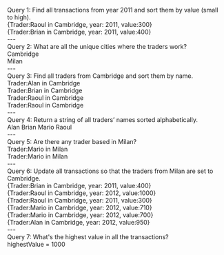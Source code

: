 Query 1: Find all transactions from year 2011 and sort them by value (small to high).  
{Trader:Raoul in Cambridge, year: 2011, value:300}  
{Trader:Brian in Cambridge, year: 2011, value:400}  
\---  
Query 2: What are all the unique cities where the traders work?  
Cambridge  
Milan  
\---  
Query 3: Find all traders from Cambridge and sort them by name.  
Trader:Alan in Cambridge  
Trader:Brian in Cambridge  
Trader:Raoul in Cambridge  
Trader:Raoul in Cambridge  
\---  
Query 4: Return a string of all traders’ names sorted alphabetically.  
 Alan Brian Mario Raoul  
\---  
Query 5: Are there any trader based in Milan?  
Trader:Mario in Milan  
Trader:Mario in Milan  
\---  
Query 6: Update all transactions so that the traders from Milan are set to Cambridge.  
{Trader:Brian in Cambridge, year: 2011, value:400}  
{Trader:Raoul in Cambridge, year: 2012, value:1000}  
{Trader:Raoul in Cambridge, year: 2011, value:300}  
{Trader:Mario in Cambridge, year: 2012, value:710}  
{Trader:Mario in Cambridge, year: 2012, value:700}  
{Trader:Alan in Cambridge, year: 2012, value:950}    
\---  
Query 7: What's the highest value in all the transactions?  
highestValue = 1000  